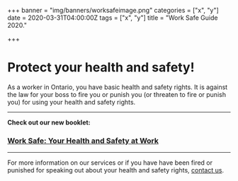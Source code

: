 +++
banner = "img/banners/worksafeimage.png"
categories = ["x", "y"]
date = 2020-03-31T04:00:00Z
tags = ["x", "y"]
title = "Work Safe Guide 2020."

+++
# Protect your health and safety!

As a worker in Ontario, you have basic health and safety rights. It is against the law for your boss to fire you or punish you (or threaten to fire or punish you) for using your health and safety rights.

***

**Check out our new booklet:**

### [Work Safe: Your Health and Safety at Work](https://s3.amazonaws.com/newsletter.workers-safety.ca/newsletters/Clinic+Publications/2020+Work+Safe+Guide/Work+Safe+Guide+-+2020.pdf "Work Safe Guide 2020")

***

For more information on our services or if you have have been fired or punished for speaking out about your health and safety rights, [contact us](http://workers-safety.ca/menu/contact/).